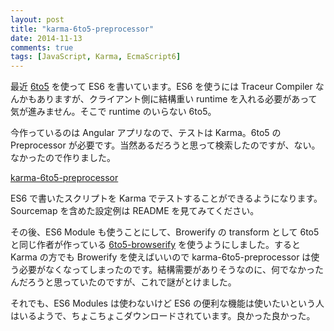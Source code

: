 ```yaml
---
layout: post
title: "karma-6to5-preprocessor"
date: 2014-11-13
comments: true
tags: [JavaScript, Karma, EcmaScript6]
---
```


最近 [6to5](https://github.com/6to5/6to5) を使って ES6 を書いています。ES6 を使うには Traceur Compiler なんかもありますが、クライアント側に結構重い runtime を入れる必要があって気が進みません。そこで runtime のいらない 6to5。

今作っているのは Angular アプリなので、テストは Karma。6to5 の Preprocessor が必要です。当然あるだろうと思って検索したのですが、ない。なかったので作りました。

[karma-6to5-preprocessor](https://www.npmjs.org/package/karma-6to5-preprocessor)

ES6 で書いたスクリプトを Karma でテストすることができるようになります。Sourcemap を含めた設定例は README を見てみてください。

その後、ES6 Module も使うことにして、Browerify の transform として 6to5 と同じ作者が作っている [6to5-browserify](https://github.com/6to5/6to5-browserify) を使うようにしました。すると Karma の方でも Browerify を使えばいいので karma-6to5-preprocessor は使う必要がなくなってしまったのです。結構需要がありそうなのに、何でなかったんだろうと思っていたのですが、これで謎がとけました。

それでも、ES6 Modules は使わないけど ES6 の便利な機能は使いたいという人はいるようで、ちょこちょこダウンロードされています。良かった良かった。
